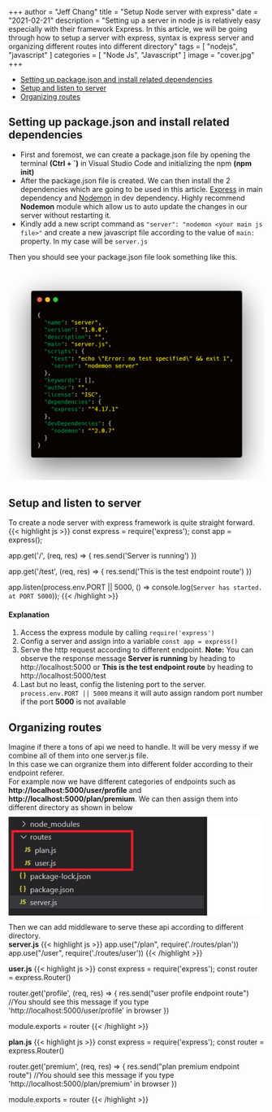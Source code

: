 +++
author = "Jeff Chang"
title = "Setup Node server with express"
date = "2021-02-21"
description = "Setting up a server in node js is relatively easy especially with their framework Express. In this article, we will be going through how to setup a server with express, syntax is express server and organizing different routes into different directory"
tags = [
    "nodejs", "javascript"
]
categories = [
	"Node Js", "Javascript"
]
image = "cover.jpg"
+++

* [Setting up package.json and install related dependencies](#packageJson)
* [Setup and listen to server](#server)
* [Organizing routes](#routes)

## Setting up package.json and install related dependencies <a name="packageJson"></a>
* First and foremost, we can create a package.json file by opening the terminal **(Ctrl + `)** in Visual Studio Code and initializing the npm **(npm init)**
* After the package.json file is created. We can then install the 2 dependencies which are going to be used in this article. [Express](https://www.npmjs.com/package/express) in main dependency and [Nodemon](https://www.npmjs.com/package/nodemon) in dev dependency. Highly recommend **Nodemon** module which allow us to auto update the changes in our server without restarting it.
* Kindly add a new script command as `"server": "nodemon <your main js file>"` and create a new javascript file according to the value of `main:` property. In my case will be `server.js`

Then you should see your package.json file look something like this.
<div>
<img src="packageJson.jpg" alt="package.json file" />
</div>

## Setup and listen to server <a name="server"></a>
To create a node server with express framework is quite straight forward.
{{< highlight js >}}
const express = require('express');
const app = express();

app.get('/', (req, res) => {
    res.send('Server is running')
})

app.get('/test', (req, res) => {
    res.send('This is the test endpoint route')
})

app.listen(process.env.PORT || 5000, () => console.log(`Server has started. at PORT 5000`));
{{< /highlight >}}

#### Explanation
1. Access the express module by calling `require('express')`
2. Config a server and assign into a variable `const app = express()`
3. Serve the http request according to different endpoint. **Note:** You can observe the response message **Server is running** by heading to http://localhost:5000 or **This is the test endpoint route** by heading to http://localhost:5000/test
4. Last but no least, config the listening port to the server. `process.env.PORT || 5000` means it will auto assign random port number if the port **5000** is not available

## Organizing routes <a name="routes"></a>
Imagine if there a tons of api we need to handle. It will be very messy if we combine all of them into one server.js file. <br/>
In this case we can orgranize them into different folder according to their endpoint referer.<br/>
For example now we have different categories of endpoints such as  **http://localhost:5000/user/profile** and **http://localhost:5000/plan/premium**. We can then assign them into different directory as shown in below
<img src="router.jpg" alt="router" style="display:block; margin: 10px 0"/>

Then we can add middleware to serve these api according to different directory. <br/>
**server.js**
{{< highlight js >}}
app.use("/plan", require('./routes/plan'))
app.use("/user", require('./routes/user'))
{{< /highlight >}}

**user.js**
{{< highlight js >}}
const express = require('express');
const router = express.Router()

router.get('profile', (req, res) => {
    res.send("user profile endpoint route") //You should see this message if you type 'http://localhost:5000/user/profile' in browser
})

module.exports = router
{{< /highlight >}}

**plan.js**
{{< highlight js >}}
const express = require('express');
const router = express.Router()

router.get('premium', (req, res) => {
    res.send("plan premium endpoint route") //You should see this message if you type 'http://localhost:5000/plan/premium' in browser
})

module.exports = router
{{< /highlight >}}